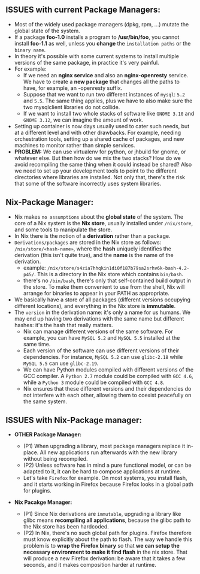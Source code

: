 ## ISSUES with current Package Managers:

* Most of the widely used package managers (dpkg, rpm, ...) mutate the global state of the system.
* If a package **foo-1.0** installs a program to **/usr/bin/foo**, you cannot install **foo-1.1** as well, unless you **change** the `installation paths` or the `binary name`.
* In theory it's possible with some current systems to install multiple versions of the same package, in practice it's very painful.
* For example:
    - If we need an **nginx service** and also an **nginx-openresty** service. We have to create a **new package** that changes all the paths to have, for example, an -openresty suffix.
    - Suppose that we want to run two different instances of `mysql`: `5.2` and `5.5`. The same thing applies, plus we have to also make sure the two mysqlclient libraries do not collide.
    -  If we want to install two whole stacks of software like `GNOME 3.10` and `GNOME 3.12`, we can imagine the amount of work.
* Setting up container is now days usually used to cater such needs, but at a different level and with other drawbacks. For example, needing orchestration tools, setting up a shared cache of packages, and new machines to monitor rather than simple services.
* **PROBLEM:** We can use virtualenv for python, or jhbuild for gnome, or whatever else. But then how do we mix the two stacks? How do we avoid recompiling the same thing when it could instead be shared? Also we need to set up your development tools to point to the different directories where libraries are installed. Not only that, there's the risk that some of the software incorrectly uses system libraries.

## Nix-Package Manager:

* Nix makes `no assumptions` about the **global state** of the system. The core of a Nix system is the **Nix store**, usually installed under `/nix/store`, and some tools to manipulate the store.
* In Nix there is the notion of a **derivation** rather than a package.
* `Derivations/packages` are stored in the Nix store as follows: `/nix/store/«hash-name»`, where the **hash** uniquely identifies the derivation (this isn't quite true), and the **name** is the name of the derivation.
    - example: `/nix/store/s4zia7hhqkin1di0f187b79sa2srhv6k-bash-4.2-p45/`. This is a directory in the Nix store which contains `bin/bash`.
    - there's no `/bin/bash`, there's only that self-contained build output in the store. To make them convenient to use from the shell, Nix will arrange for binaries to appear in your PATH as appropriate.
* We basically have a store of all packages (different versions occupying different locations), and everything in the Nix store is **immutable**.
* The `version` in the derivation name: it's only a name for us humans. We may end up having two derivations with the same name but different hashes: it's the hash that really matters.
    - Nix can manage different versions of the same software. For example, you can have `MySQL 5.2` and `MySQL 5.5` installed at the same time.
    - Each version of the software can use different versions of their dependencies. For instance, `MySQL 5.2` can use `glibc-2.18` while `MySQL 5.5` can use `glibc-2.19`.
    - We can have Python modules compiled with different versions of the GCC compiler. A `Python 2.7` module could be compiled with `GCC 4.6`, while a `Python 3` module could be compiled with `GCC 4.8`.
    - Nix ensures that these different versions and their dependencies do not interfere with each other, allowing them to coexist peacefully on the same system.

## ISSUES with Nix-Package manager:

* **OTHER Package Manager:** 
    - (P1) When upgrading a library, most package managers replace it in-place. All new applications run afterwards with the new library without being recompiled.
    - (P2) Unless software has in mind a pure functional model, or can be adapted to it, it can be hard to compose applications at runtime.
    - Let's take `Firefox` for example. On most systems, you install flash, and it starts working in Firefox because Firefox looks in a global path for plugins.

* **Nix Pacakge Manager:**
    - (P1) Since Nix derivations are `immutable`, upgrading a library like glibc means **recompiling all applications**, because the glibc path to the Nix store has been hardcoded.
    - (P2) In Nix, there's no such global path for plugins. Firefox therefore must know explicitly about the path to flash. The way we handle this problem is to **wrap the Firefox binary** so that **we can setup the necessary environment to make it find flash** in the nix store. That will produce a new Firefox derivation: be aware that it takes a few seconds, and it makes composition harder at runtime.